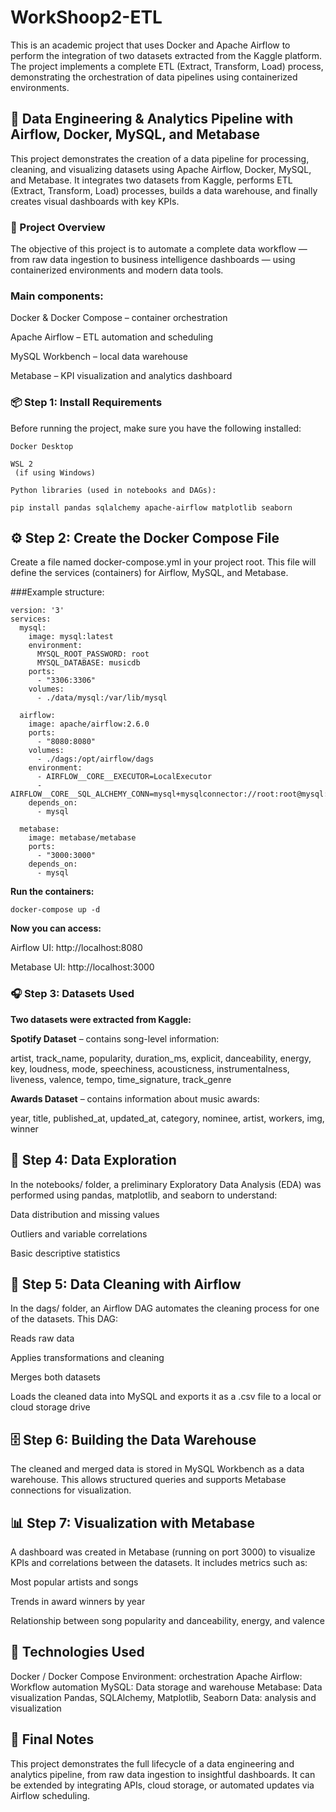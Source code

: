 # WorkShoop2-ETL
This is an academic project that uses Docker and Apache Airflow to perform the integration of two datasets extracted from the Kaggle platform. The project implements a complete ETL (Extract, Transform, Load) process, demonstrating the orchestration of data pipelines using containerized environments.
## 🎵 Data Engineering & Analytics Pipeline with Airflow, Docker, MySQL, and Metabase

This project demonstrates the creation of a data pipeline for processing, cleaning, and visualizing datasets using Apache Airflow, Docker, MySQL, and Metabase.
It integrates two datasets from Kaggle, performs ETL (Extract, Transform, Load) processes, builds a data warehouse, and finally creates visual dashboards with key KPIs.

### 🚀 Project Overview

The objective of this project is to automate a complete data workflow — from raw data ingestion to business intelligence dashboards — using containerized environments and modern data tools.

### Main components:

Docker & Docker Compose – container orchestration

Apache Airflow – ETL automation and scheduling

MySQL Workbench – local data warehouse

Metabase – KPI visualization and analytics dashboard

### 📦 Step 1: Install Requirements

Before running the project, make sure you have the following installed:

    Docker Desktop
    
    WSL 2
     (if using Windows)
    
    Python libraries (used in notebooks and DAGs):
    
    pip install pandas sqlalchemy apache-airflow matplotlib seaborn

## ⚙️ Step 2: Create the Docker Compose File

Create a file named docker-compose.yml in your project root.
This file will define the services (containers) for Airflow, MySQL, and Metabase.

###Example structure:

    version: '3'
    services:
      mysql:
        image: mysql:latest
        environment:
          MYSQL_ROOT_PASSWORD: root
          MYSQL_DATABASE: musicdb
        ports:
          - "3306:3306"
        volumes:
          - ./data/mysql:/var/lib/mysql
    
      airflow:
        image: apache/airflow:2.6.0
        ports:
          - "8080:8080"
        volumes:
          - ./dags:/opt/airflow/dags
        environment:
          - AIRFLOW__CORE__EXECUTOR=LocalExecutor
          - AIRFLOW__CORE__SQL_ALCHEMY_CONN=mysql+mysqlconnector://root:root@mysql:3306/musicdb
        depends_on:
          - mysql
    
      metabase:
        image: metabase/metabase
        ports:
          - "3000:3000"
        depends_on:
          - mysql
    

**Run the containers:**

    docker-compose up -d


**Now you can access:**

Airflow UI: http://localhost:8080

Metabase UI: http://localhost:3000

### 🎧 Step 3: Datasets Used

**Two datasets were extracted from Kaggle:**

**Spotify Dataset** – contains song-level information:

artist, track_name, popularity, duration_ms, explicit,
danceability, energy, key, loudness, mode, speechiness,
acousticness, instrumentalness, liveness, valence,
tempo, time_signature, track_genre


**Awards Dataset** – contains information about music awards:

year, title, published_at, updated_at, category,
nominee, artist, workers, img, winner

## 🧠 Step 4: Data Exploration

In the notebooks/ folder, a preliminary Exploratory Data Analysis (EDA) was performed using pandas, matplotlib, and seaborn to understand:

Data distribution and missing values

Outliers and variable correlations

Basic descriptive statistics

## 🧹 Step 5: Data Cleaning with Airflow

In the dags/ folder, an Airflow DAG automates the cleaning process for one of the datasets.
This DAG:

Reads raw data

Applies transformations and cleaning

Merges both datasets

Loads the cleaned data into MySQL and exports it as a .csv file to a local or cloud storage drive

## 🗄️ Step 6: Building the Data Warehouse

The cleaned and merged data is stored in MySQL Workbench as a data warehouse.
This allows structured queries and supports Metabase connections for visualization.

## 📊 Step 7: Visualization with Metabase

A dashboard was created in Metabase (running on port 3000) to visualize KPIs and correlations between the datasets.
It includes metrics such as:

Most popular artists and songs

Trends in award winners by year

Relationship between song popularity and danceability, energy, and valence

## 🧩 Technologies Used

Docker / Docker Compose	Environment: orchestration
Apache Airflow: Workflow automation
MySQL: Data storage and warehouse
Metabase: Data visualization
Pandas, SQLAlchemy, Matplotlib, Seaborn	Data: analysis and visualization
## 🏁 Final Notes

This project demonstrates the full lifecycle of a data engineering and analytics pipeline, from raw data ingestion to insightful dashboards.
It can be extended by integrating APIs, cloud storage, or automated updates via Airflow scheduling.

